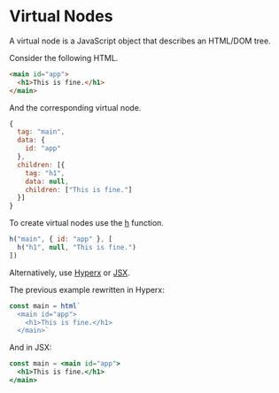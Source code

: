 # Virtual Nodes

A virtual node is a JavaScript object that describes an HTML/DOM tree.

Consider the following HTML.

```html
<main id="app">
  <h1>This is fine.</h1>
</main>
```

And the corresponding virtual node.

```js
{
  tag: "main",
  data: {
    id: "app"
  },
  children: [{
    tag: "h1",
    data: null,
    children: ["This is fine."]
  }]
}
```

To create virtual nodes use the [h](/docs/api.md#h) function.

```js
h("main", { id: "app" }, [
  h("h1", null, "This is fine.")
])
```

Alternatively, use [Hyperx](/docs/hyperx.md) or [JSX](/docs/jsx.md).

The previous example rewritten in Hyperx:

```js
const main = html`
  <main id="app">
    <h1>This is fine.</h1>
  </main>`
```

And in JSX:
```jsx
const main = <main id="app">
  <h1>This is fine.</h1>
</main>
```
